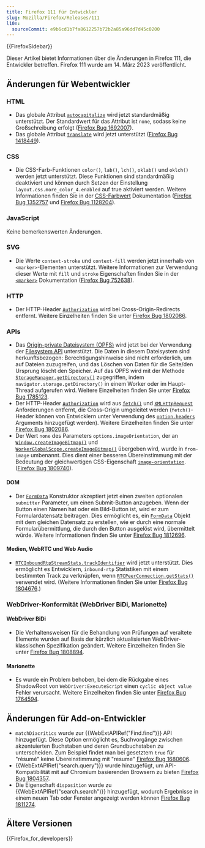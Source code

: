 ```yaml
---
title: Firefox 111 für Entwickler
slug: Mozilla/Firefox/Releases/111
l10n:
  sourceCommit: e9b6cd1b7fa8612257b72b2a85a96dd7d45c0200
---
```


{{FirefoxSidebar}}

Dieser Artikel bietet Informationen über die Änderungen in Firefox 111, die Entwickler betreffen. Firefox 111 wurde am 14. März 2023 veröffentlicht.

## Änderungen für Webentwickler

### HTML

- Das globale Attribut [`autocapitalize`](/de/docs/Web/HTML/Reference/Global_attributes/autocapitalize) wird jetzt standardmäßig unterstützt. Der Standardwert für das Attribut ist `none`, sodass keine Großschreibung erfolgt ([Firefox Bug 1692007](https://bugzil.la/1692007)).
- Das globale Attribut [`translate`](/de/docs/Web/HTML/Reference/Global_attributes/translate) wird jetzt unterstützt ([Firefox Bug 1418449](https://bugzil.la/1418449)).

### CSS

- Die CSS-Farb-Funktionen `color()`, `lab()`, `lch()`, `oklab()` und `oklch()` werden jetzt unterstützt.
  Diese Funktionen sind standardmäßig deaktiviert und können durch Setzen der Einstellung `layout.css.more_color_4.enabled` auf true aktiviert werden.
  Weitere Informationen finden Sie in der [CSS-Farbwert](/de/docs/Web/CSS/color_value) Dokumentation ([Firefox Bug 1352757](https://bugzil.la/1352757) und [Firefox Bug 1128204](https://bugzil.la/1128204)).

### JavaScript

Keine bemerkenswerten Änderungen.

### SVG

- Die Werte `context-stroke` und `context-fill` werden jetzt innerhalb von `<marker>`-Elementen unterstützt.
  Weitere Informationen zur Verwendung dieser Werte mit `fill` und `stroke` Eigenschaften finden Sie in der [`<marker>`](/de/docs/Web/SVG/Reference/Element/marker) Dokumentation ([Firefox Bug 752638](https://bugzil.la/752638)).

### HTTP

- Der HTTP-Header [`Authorization`](/de/docs/Web/HTTP/Reference/Headers/Authorization) wird bei Cross-Origin-Redirects entfernt.
  Weitere Einzelheiten finden Sie unter [Firefox Bug 1802086](https://bugzil.la/1802086).

### APIs

- Das [Origin-private Dateisystem (OPFS)](/de/docs/Web/API/File_System_API/Origin_private_file_system) wird jetzt bei der Verwendung der [Filesystem API](/de/docs/Web/API/File_System_API) unterstützt.
  Die Daten in diesem Dateisystem sind herkunftsbezogen: Berechtigungshinweise sind nicht erforderlich, um auf Dateien zuzugreifen, und das Löschen von Daten für die Seite/den Ursprung löscht den Speicher.
  Auf das OPFS wird mit der Methode [`StorageManager.getDirectory()`](/de/docs/Web/API/StorageManager/getDirectory) zugegriffen, indem `navigator.storage.getDirectory()` in einem Worker oder im Haupt-Thread aufgerufen wird.
  Weitere Einzelheiten finden Sie unter [Firefox Bug 1785123](https://bugzil.la/1785123).
- Der HTTP-Header [`Authorization`](/de/docs/Web/HTTP/Reference/Headers/Authorization) wird aus [`fetch()`](/de/docs/Web/API/Window/fetch) und [`XMLHttpRequest`](/de/docs/Web/API/XMLHttpRequest) Anforderungen entfernt, die Cross-Origin umgeleitet werden (`fetch()`-Header können von Entwicklern unter Verwendung des [`option.headers`](/de/docs/Web/API/Window/fetch#headers) Arguments hinzugefügt werden).
  Weitere Einzelheiten finden Sie unter [Firefox Bug 1802086](https://bugzil.la/1802086).
- Der Wert `none` des Parameters `options.imageOrientation`, der an [`Window.createImageBitmap()`](/de/docs/Web/API/Window/createImageBitmap) und [`WorkerGlobalScope.createImageBitmap()`](/de/docs/Web/API/WorkerGlobalScope/createImageBitmap) übergeben wird, wurde in `from-image` umbenannt.
  Dies dient einer besseren Übereinstimmung mit der Bedeutung der gleichwertigen CSS-Eigenschaft [`image-orientation`](/de/docs/Web/CSS/image-orientation). ([Firefox Bug 1809740](https://bugzil.la/1809740)).

#### DOM

- Der [`FormData`](/de/docs/Web/API/FormData) Konstruktor akzeptiert jetzt einen zweiten optionalen `submitter` Parameter, um einen Submit-Button anzugeben. Wenn der Button einen Namen hat oder ein Bild-Button ist, wird er zum Formulardatensatz beitragen. Dies ermöglicht es, ein [`FormData`](/de/docs/Web/API/FormData) Objekt mit dem gleichen Datensatz zu erstellen, wie er durch eine normale Formularübermittlung, die durch den Button ausgelöst wird, übermittelt würde. Weitere Informationen finden Sie unter [Firefox Bug 1812696](https://bugzil.la/1812696).

#### Medien, WebRTC und Web Audio

- [`RTCInboundRtpStreamStats.trackIdentifier`](/de/docs/Web/API/RTCInboundRtpStreamStats#trackidentifier) wird jetzt unterstützt.
  Dies ermöglicht es Entwicklern, `inbound-rtp` Statistiken mit einem bestimmten Track zu verknüpfen, wenn [`RTCPeerConnection.getStats()`](/de/docs/Web/API/RTCPeerConnection/getStats) verwendet wird.
  (Weitere Informationen finden Sie unter [Firefox Bug 1804676](https://bugzil.la/1804676).)

### WebDriver-Konformität (WebDriver BiDi, Marionette)

#### WebDriver BiDi

- Die Verhaltensweisen für die Behandlung von Prüfungen auf veraltete Elemente wurden auf Basis der kürzlich aktualisierten WebDriver-klassischen Spezifikation geändert. Weitere Einzelheiten finden Sie unter [Firefox Bug 1808894](https://bugzil.la/1808894).

#### Marionette

- Es wurde ein Problem behoben, bei dem die Rückgabe eines ShadowRoot von `WebDriver:ExecuteScript` einen `cyclic object value` Fehler verursacht. Weitere Einzelheiten finden Sie unter [Firefox Bug 1764594](https://bugzil.la/1764594).

## Änderungen für Add-on-Entwickler

- `matchDiacritics` wurde zur {{WebExtAPIRef("Find.find")}} API hinzugefügt. Diese Option ermöglicht es, Suchvorgänge zwischen akzentuierten Buchstaben und deren Grundbuchstaben zu unterscheiden. Zum Beispiel findet man bei gesetztem `true` für "résumé" keine Übereinstimmung mit "resume" [Firefox Bug 1680606](https://bugzil.la/1680606).
- {{WebExtAPIRef("search.query")}} wurde hinzugefügt, um API-Kompatibilität mit auf Chromium basierenden Browsern zu bieten [Firefox Bug 1804357](https://bugzil.la/1804357).
- Die Eigenschaft `disposition` wurde zu {{WebExtAPIRef("search.search")}} hinzugefügt, wodurch Ergebnisse in einem neuen Tab oder Fenster angezeigt werden können [Firefox Bug 1811274](https://bugzil.la/1811274).

## Ältere Versionen

{{Firefox_for_developers}}

